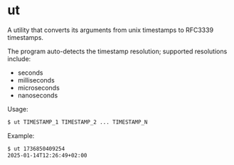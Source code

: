 # ut

A utility that converts its arguments from unix timestamps to RFC3339 timestamps.

The program auto-detects the timestamp resolution; supported resolutions include:

- seconds
- milliseconds
- microseconds
- nanoseconds

Usage:

```bash
$ ut TIMESTAMP_1 TIMESTAMP_2 ... TIMESTAMP_N
```

Example:

```bash
$ ut 1736850409254
2025-01-14T12:26:49+02:00
```
